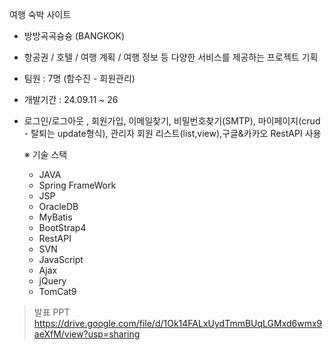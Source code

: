 여행 숙박 사이트 
- 방방곡곡슝슝 (BANGKOK)
- 항공권 / 호텔 / 여행 계획 / 여행 정보 등 다양한 서비스를 제공하는 프로젝트 기획
- 팀원 : 7명 (함수진 - 회원관리)
- 개발기간 : 24.09.11 ~ 26 
- 로그인/로그아웃 , 회원가입, 이메일찾기, 비밀번호찾기(SMTP), 마이페이지(crud - 탈퇴는 update형식), 관리자 회원 리스트(list,view),구글&카카오 RestAPI 사용

  ※ 기술 스택
  - JAVA
  - Spring FrameWork
  - JSP
  - OracleDB
  - MyBatis
  - BootStrap4
  - RestAPI
  - SVN
  - JavaScript
  - Ajax
  - jQuery
  - TomCat9
 
>   발표 PPT
https://drive.google.com/file/d/1Ok14FALxUydTmmBUqLGMxd6wmx9aeXfM/view?usp=sharing
